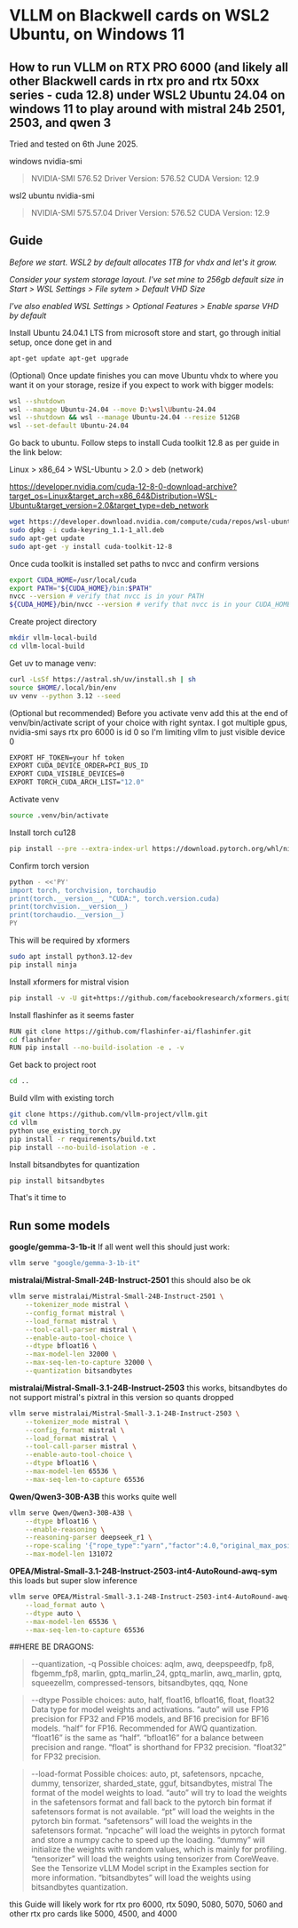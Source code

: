 # VLLM on Blackwell cards on WSL2 Ubuntu, on Windows 11

## How to run VLLM on RTX PRO 6000 (and likely all other Blackwell cards in rtx pro and rtx 50xx series - cuda 12.8) under WSL2 Ubuntu 24.04 on windows 11 to play around with mistral 24b 2501, 2503, and qwen 3

Tried and tested on 6th June 2025. 

windows nvidia-smi 
> NVIDIA-SMI 576.52                 Driver Version: 576.52         CUDA Version: 12.9

wsl2 ubuntu nvidia-smi
> NVIDIA-SMI 575.57.04              Driver Version: 576.52         CUDA Version: 12.9

## Guide

*Before we start. WSL2 by default allocates 1TB for vhdx and let's it grow.*

*Consider your system storage layout. I've set mine to 256gb default size in Start > WSL Settings > File sytem > Default VHD Size*

*I've also enabled WSL Settings > Optional Features > Enable sparse VHD by default*  



Install Ubuntu 24.04.1 LTS from microsoft store and start, go through initial setup, once done get in and 


```bash
apt-get update apt-get upgrade
```


(Optional) Once update finishes you can move Ubuntu vhdx to where you want it on your storage, resize if you expect to work with bigger models:


```bash
wsl --shutdown
wsl --manage Ubuntu-24.04 --move D:\wsl\Ubuntu-24.04 
wsl --shutdown && wsl --manage Ubuntu-24.04 --resize 512GB
wsl --set-default Ubuntu-24.04
```


Go back to ubuntu.
Follow steps to install Cuda toolkit 12.8 as per guide in the link below:

Linux > x86_64 > WSL-Ubuntu > 2.0 > deb (network)

https://developer.nvidia.com/cuda-12-8-0-download-archive?target_os=Linux&target_arch=x86_64&Distribution=WSL-Ubuntu&target_version=2.0&target_type=deb_network


```bash
wget https://developer.download.nvidia.com/compute/cuda/repos/wsl-ubuntu/x86_64/cuda-keyring_1.1-1_all.deb
sudo dpkg -i cuda-keyring_1.1-1_all.deb
sudo apt-get update
sudo apt-get -y install cuda-toolkit-12-8
```


Once cuda toolkit is installed set paths to nvcc and confirm versions


```bash
export CUDA_HOME=/usr/local/cuda
export PATH="${CUDA_HOME}/bin:$PATH"
nvcc --version # verify that nvcc is in your PATH
${CUDA_HOME}/bin/nvcc --version # verify that nvcc is in your CUDA_HOME
```


Create project directory


```bash
mkdir vllm-local-build
cd vllm-local-build
```


Get uv to manage venv:


```bash
curl -LsSf https://astral.sh/uv/install.sh | sh 
source $HOME/.local/bin/env
uv venv --python 3.12 --seed
```


(Optional but recommended) Before you activate venv add this at the end of venv/bin/activate script of your choice with right syntax.
I got multiple gpus, nvidia-smi says rtx pro 6000 is id 0 so I'm limiting vllm to just visible device 0


```bash
EXPORT HF_TOKEN=your hf token
EXPORT CUDA_DEVICE_ORDER=PCI_BUS_ID
EXPORT CUDA_VISIBLE_DEVICES=0    
EXPORT TORCH_CUDA_ARCH_LIST="12.0"
```


Activate venv


```bash
source .venv/bin/activate
```


Install torch cu128


```bash
pip install --pre --extra-index-url https://download.pytorch.org/whl/nightly/cu128 torch torchvision torchaudio
```


Confirm torch version


```bash
python - <<'PY'
import torch, torchvision, torchaudio
print(torch.__version__, "CUDA:", torch.version.cuda)
print(torchvision.__version__)
print(torchaudio.__version__)
PY
```


This will be required by xformers


```bash
sudo apt install python3.12-dev
pip install ninja
```


Install xformers for mistral vision 


```bash
pip install -v -U git+https://github.com/facebookresearch/xformers.git@main#egg=xformers --no-build-isolation
```


Install flashinfer as it seems faster


```bash
RUN git clone https://github.com/flashinfer-ai/flashinfer.git
cd flashinfer
RUN pip install --no-build-isolation -e . -v
```


Get back to project root


```bash
cd ..
```

Build vllm with existing torch 


```bash
git clone https://github.com/vllm-project/vllm.git
cd vllm
python use_existing_torch.py
pip install -r requirements/build.txt
pip install --no-build-isolation -e .
```


Install bitsandbytes for quantization


```bash
pip install bitsandbytes
```

That's it time to 

## Run some models


**google/gemma-3-1b-it** If all went well this should just work:


```bash
vllm serve "google/gemma-3-1b-it"
```


**mistralai/Mistral-Small-24B-Instruct-2501** this should also be ok


```bash
vllm serve mistralai/Mistral-Small-24B-Instruct-2501 \
    --tokenizer_mode mistral \
    --config_format mistral \
    --load_format mistral \
    --tool-call-parser mistral \
    --enable-auto-tool-choice \
    --dtype bfloat16 \
    --max-model-len 32000 \
    --max-seq-len-to-capture 32000 \
    --quantization bitsandbytes
```


**mistralai/Mistral-Small-3.1-24B-Instruct-2503** this works, bitsandbytes do not support mistral's pixtral in this version so quants dropped


```bash
vllm serve mistralai/Mistral-Small-3.1-24B-Instruct-2503 \
    --tokenizer_mode mistral \
    --config_format mistral \
    --load_format mistral \
    --tool-call-parser mistral \
    --enable-auto-tool-choice \
    --dtype bfloat16 \
    --max-model-len 65536 \
    --max-seq-len-to-capture 65536 
```


**Qwen/Qwen3-30B-A3B** this works quite well


```bash
vllm serve Qwen/Qwen3-30B-A3B \
    --dtype bfloat16 \
    --enable-reasoning \
    --reasoning-parser deepseek_r1 \
    --rope-scaling '{"rope_type":"yarn","factor":4.0,"original_max_position_embeddings":32768}' \
    --max-model-len 131072
```


**OPEA/Mistral-Small-3.1-24B-Instruct-2503-int4-AutoRound-awq-sym** this loads but super slow inference


```bash
vllm serve OPEA/Mistral-Small-3.1-24B-Instruct-2503-int4-AutoRound-awq-sym \
    --load_format auto \
    --dtype auto \
    --max-model-len 65536 \
    --max-seq-len-to-capture 65536 
```


##HERE BE DRAGONS:



> --quantization, -q
> Possible choices: aqlm, awq, deepspeedfp, fp8, fbgemm_fp8, marlin, gptq_marlin_24, gptq_marlin, awq_marlin, gptq, squeezellm, compressed-tensors, bitsandbytes, qqq, None




> --dtype
> Possible choices: auto, half, float16, bfloat16, float, float32
> Data type for model weights and activations.
> “auto” will use FP16 precision for FP32 and FP16 models, and BF16 precision for BF16 models.
> “half” for FP16. Recommended for AWQ quantization.
> “float16” is the same as “half”.
> “bfloat16” for a balance between precision and range.
> “float” is shorthand for FP32 precision.
> “float32” for FP32 precision.




> --load-format
> Possible choices: auto, pt, safetensors, npcache, dummy, tensorizer, sharded_state, gguf, bitsandbytes, mistral
> The format of the model weights to load.
> “auto” will try to load the weights in the safetensors format and fall back to the pytorch bin format if safetensors format is not available.
> “pt” will load the weights in the pytorch bin format.
> “safetensors” will load the weights in the safetensors format.
> “npcache” will load the weights in pytorch format and store a numpy cache to speed up the loading.
> “dummy” will initialize the weights with random values, which is mainly for profiling.
> “tensorizer” will load the weights using tensorizer from CoreWeave. See the Tensorize vLLM Model script in the Examples section for more information.
> “bitsandbytes” will load the weights using bitsandbytes quantization.

this Guide will likely work for rtx pro 6000, rtx 5090, 5080, 5070, 5060 and other rtx pro cards like 5000, 4500, and 4000 
